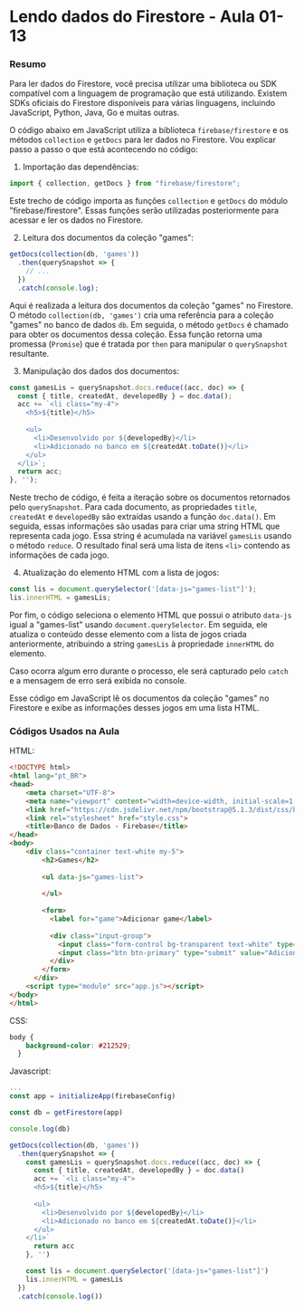 <!--
Antes de publicar a issue, lembre-se de clicar na aba "Preview", para visualizar se a formatação está correta =)
-->

<!-- Escreva/insira as imagens após essa linha -->

# Lendo dados do Firestore - Aula 01-13

### Resumo

Para ler dados do Firestore, você precisa utilizar uma biblioteca ou SDK compatível com a linguagem de programação que está utilizando. Existem SDKs oficiais do Firestore disponíveis para várias linguagens, incluindo JavaScript, Python, Java, Go e muitas outras.

O código abaixo em JavaScript utiliza a biblioteca `firebase/firestore` e os métodos `collection` e `getDocs` para ler dados no Firestore. Vou explicar passo a passo o que está acontecendo no código:

1. Importação das dependências:

```javascript
import { collection, getDocs } from "firebase/firestore";
```

Este trecho de código importa as funções `collection` e `getDocs` do módulo "firebase/firestore". Essas funções serão utilizadas posteriormente para acessar e ler os dados no Firestore.

2. Leitura dos documentos da coleção "games":

```javascript
getDocs(collection(db, 'games'))
  .then(querySnapshot => {
    // ...
  })
  .catch(console.log);
```

Aqui é realizada a leitura dos documentos da coleção "games" no Firestore. O método `collection(db, 'games')` cria uma referência para a coleção "games" no banco de dados `db`. Em seguida, o método `getDocs` é chamado para obter os documentos dessa coleção. Essa função retorna uma promessa (`Promise`) que é tratada por `then` para manipular o `querySnapshot` resultante.

3. Manipulação dos dados dos documentos:

```javascript
const gamesLis = querySnapshot.docs.reduce((acc, doc) => {
  const { title, createdAt, developedBy } = doc.data();
  acc += `<li class="my-4">
    <h5>${title}</h5>
    
    <ul>
      <li>Desenvolvido por ${developedBy}</li>
      <li>Adicionado no banco em ${createdAt.toDate()}</li>
    </ul>
  </li>`;
  return acc;
}, '');
```

Neste trecho de código, é feita a iteração sobre os documentos retornados pelo `querySnapshot`. Para cada documento, as propriedades `title`, `createdAt` e `developedBy` são extraídas usando a função `doc.data()`. Em seguida, essas informações são usadas para criar uma string HTML que representa cada jogo. Essa string é acumulada na variável `gamesLis` usando o método `reduce`. O resultado final será uma lista de itens `<li>` contendo as informações de cada jogo.

4. Atualização do elemento HTML com a lista de jogos:

```javascript
const lis = document.querySelector('[data-js="games-list"]');
lis.innerHTML = gamesLis;
```

Por fim, o código seleciona o elemento HTML que possui o atributo `data-js` igual a "games-list" usando `document.querySelector`. Em seguida, ele atualiza o conteúdo desse elemento com a lista de jogos criada anteriormente, atribuindo a string `gamesLis` à propriedade `innerHTML` do elemento.

Caso ocorra algum erro durante o processo, ele será capturado pelo `catch` e a mensagem de erro será exibida no console.

Esse código em JavaScript lê os documentos da coleção "games" no Firestore e exibe as informações desses jogos em uma lista HTML.

### Códigos Usados na Aula

HTML:

```html
<!DOCTYPE html>
<html lang="pt_BR">
<head>
    <meta charset="UTF-8">
    <meta name="viewport" content="width=device-width, initial-scale=1.0">
    <link href="https://cdn.jsdelivr.net/npm/bootstrap@5.1.3/dist/css/bootstrap.min.css" rel="stylesheet" integrity="sha384-1BmE4kWBq78iYhFldvKuhfTAU6auU8tT94WrHftjDbrCEXSU1oBoqyl2QvZ6jIW3" crossorigin="anonymous">
    <link rel="stylesheet" href="style.css">
    <title>Banco de Dados - Firebase</title>
</head>
<body>
    <div class="container text-white my-5">
        <h2>Games</h2>
    
        <ul data-js="games-list">
          
        </ul>
    
        <form>
          <label for="game">Adicionar game</label>
    
          <div class="input-group">
            <input class="form-control bg-transparent text-white" type="text" name="game" placeholder="Ex: Ghost of Tsushima" required autofocus>
            <input class="btn btn-primary" type="submit" value="Adicionar">
          </div>
        </form>
      </div>
    <script type="module" src="app.js"></script>
</body>
</html>
```

CSS:

```css
body {
    background-color: #212529;
  }
```

Javascript:

```javascript
...
const app = initializeApp(firebaseConfig)

const db = getFirestore(app)

console.log(db)

getDocs(collection(db, 'games'))
  .then(querySnapshot => {
    const gamesLis = querySnapshot.docs.reduce((acc, doc) => {
      const { title, createdAt, developedBy } = doc.data()
      acc += `<li class="my-4">
      <h5>${title}</h5>
      
      <ul>
        <li>Desenvolvido por ${developedBy}</li>
        <li>Adicionado no banco em ${createdAt.toDate()}</li>
      </ul>
    </li>`
      return acc
    }, '')

    const lis = document.querySelector('[data-js="games-list"]')
    lis.innerHTML = gamesLis
  })
  .catch(console.log())

```

